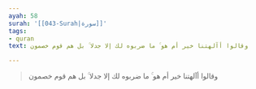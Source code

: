 ```yaml
---
ayah: 58
surah: '[[043-Surah|سورة]]'
tags:
- quran
text: وقالوا أآلهتنا خير أم هو ۚ ما ضربوه لك إلا جدلا ۚ بل هم قوم خصمون

---
```

> وقالوا أآلهتنا خير أم هو ۚ ما ضربوه لك إلا جدلا ۚ بل هم قوم خصمون
